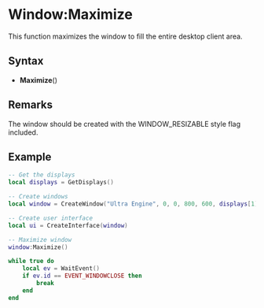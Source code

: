 # Window:Maximize

This function maximizes the window to fill the entire desktop client area.

## Syntax

- **Maximize**()

## Remarks

The window should be created with the WINDOW_RESIZABLE style flag included.

## Example

```lua
-- Get the displays
local displays = GetDisplays()

-- Create windows
local window = CreateWindow("Ultra Engine", 0, 0, 800, 600, displays[1], WINDOW_TITLEBAR | WINDOW_RESIZABLE)

-- Create user interface
local ui = CreateInterface(window)

-- Maximize window
window:Maximize()

while true do
    local ev = WaitEvent()
    if ev.id == EVENT_WINDOWCLOSE then
        break
    end
end
```
